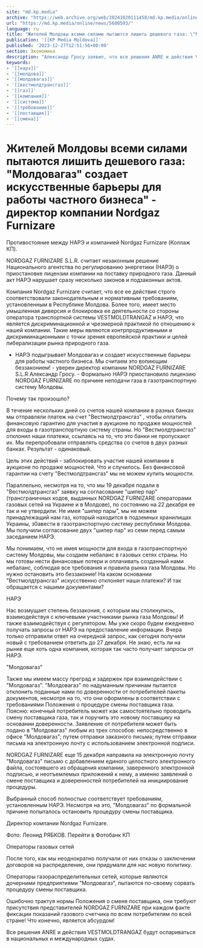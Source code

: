 ```yaml
---
site: "md.kp.media"
archive: "https://web.archive.org/web/20241020111458/md.kp.media/online/news/5608593/"
url: "https://md.kp.media/online/news/5608593/"
language: ru
title: "Жителей Молдовы всеми силами пытаются лишить дешевого газа: \"Молдовагаз\" создает искусственные барьеры для работы частного бизнеса\" - директор компании Nordgaz Furnizare"
publication: '[[KP Media Moldova]]'
published: '2023-12-27T12:51:56+00:00'
section: Экономика
description: "Александр Гросу заявил, что все решения ANRE и действия VESTMOLDTRANGAZ будут оспариваться в национальных и международных судах"
keywords:
- '[[нарэ]]'
- '[[молдова]]'
- '[[молдовагаз]]'
- '[[вестмолдтрансгаз]]'
- '[[газ]]'
- '[[компания]]'
- '[[система]]'
- '[[требование]]'
- '[[поставщик]]'
- '[[смена]]'
---
```


# Жителей Молдовы всеми силами пытаются лишить дешевого газа: "Молдовагаз" создает искусственные барьеры для работы частного бизнеса" - директор компании Nordgaz Furnizare

Противостояние между НАРЭ и компанией Nordgaz Furnizare (Коллаж КП).

NORDGAZ FURNIZARE S.L.R. считает незаконным решение Национального агентства по регулированию энергетики (НАРЭ) о приостановке лицензии компании на поставку природного газа. Данный акт НАРЭ нарушает сразу несколько законов и подзаконных актов.

Компания Nordgaz Furnizare считает, что все ее действия строго соответствовали законодательным и нормативным требованиям, установленным в Республике Молдова. Более того, имеет место умышленная диверсия и блокировка ее деятельности со стороны оператора транспортной системы VESTMOLDTRANGAZ и НАРЭ, что является дискриминационной и чрезмерной практикой по отношению к нашей компании. Такие меры являются контрпродуктивными и дискриминационными с точки зрения европейской практики и целей либерализации рынка природного газа.

- НАРЭ подыгрывает Молдовагаз и создает искусственные барьеры для работы частного бизнеса. Мы считаем это вопиющим беззаконием! - уверен директор компании NORDGAZ FURNIZARE S.L.R Александр Гросу. - Формально НАРЭ приостановило лицензию NORDGAZ FURNIZARE по причине неподачи газа в газотранспортную систему Молдовы.

Почему так произошло?

В течение нескольких дней со счетов нашей компании в разных банках мы отправляли платеж на счет "Вестмолдтрансгаз" , чтобы оплатить финансовую гарантию для участия в аукционе по продаже мощностей для входы в газотранспортную систему страны. Но "Вестмолдтрансгаз" отклонил наши платежи, ссылаясь на то, что это банки не пропускают их. Мы перепробовали отправлять средства со счетов в двух разных банках. Результат - одинаковый.

Цель этих действий - заблокировать участие нашей компании в аукционе по продаже мощностей. Что и случилось. Без финансовой гарантии на счету "Вестмолдтрансгаз" мы не можем купить мощности.

Параллельно, несмотря на то, что мы 19 декабря подали в "Вестмолдтрансгаз" заявку на согласование "шипер пар" (трансграничных кодов, выданных NORDGAZ FURNIZARE операторами газовых сетей на Украине и в Молдове), по состоянию на 22 декабря ее так и не утвердили. Не имея "шипер пары", мы не можем принадлежащий нам газ, который находится в подземных хранилищах Украины, з0авести в газотранспортную систему республики Молдова. Мы получили согласование двух "шипер пар" из семи перед самым заседанием НАРЭ.

Мы понимаем, что не имея мощности для входа в газотранспортную систему Молдовы, мы создаем небаланс в газовых сетях страны. Но мы готовы нести финансовые потери и оплачивать созданный нами небаланс, соблюдая все требования и правила рынка газа Молдовы. Но нужно остановить это беззаконие! На каком основании "Вестмолдтрансгаз" искусственно отклоняет наши платежи? И так обращается с нашими документами?

НАРЭ

Нас возмущает степень беззакония, с которым мы столкнулись, взаимодействуя с ключевыми участниками рынка газа Молдовы! И также взаимодействуя с регулятором. Мы уже скоро будем ежедневно получать запросы от НАРЭ на предоставление информации. Вчера только отправили ответ на очередной запрос, как сегодня получили новый с требованием ответить до 27 декабря. Не знаю, есть ли на рынке еще хоть одна компания, которая так часто получает запросы от НАРЭ.

"Молдовагаз"

Также мы имеем массу преград и задержек при взаимодействии с "Молдовагаз". "Молдовагаз" по надуманным причинам пытается отклонить поданные нами по доверенности от потребителей пакеты документов, несмотря на то, что они оформлены в соответствии с требованиями Положения о процедуре смены поставщика газа. Поясню: конечный потребитель может как самостоятельно проводить смену поставщика газа, так и поручить это новому поставщику на основании доверенности. Заявление от потребителя может быть подано в "Молдовагаз" любым из трех способов: непосредственно в офисе "Молдовагаз"; путем отправки заказного письма; путем отправки письма на электронную почту с использованием электронной подписи.

NORDGAZ FURNIZARE еще 15 декабря направила на электронную почту "Молдовагаз" письмо с добавлением единого целостного электронного файла, состоявшего из обращения компании, заверенного электронной подписью, и неотъемлемых приложений к нему, а именно заявлений о смене поставщика и доверенностей потребителей на инициирование процедуры.

Выбранный способ полностью соответствует требованиям, установленным НАРЭ. Несмотря на это, "Молдовагаз" по формальной причине попыталось остановить процедуру смены поставщика.

Директор компании Nordgaz Furnizare.

Фото: Леонид РЯБКОВ. Перейти в Фотобанк КП

Операторы газовых сетей

После того, как мы неоднократно получали от них отказы о заключении договоров на распределение, они придумали для нас новую политику.

Операторы газораспределительных сетей, которые являются дочерними предприятиями "Молдовагаз", пытаются по-своему сорвать процедуру смены поставщика.

Ошибочно трактуя нормы Положения о смене поставщика, они требуют присутствия представителей NORDGAZ FURNIZARE при каждом факте фиксации показаний газового счетчика по всем потребителям по всей стране! Что конечно, является абсурдом!

Все решения ANRE и действия VESTMOLDTRANGAZ будут оспариваться в национальных и международных судах.